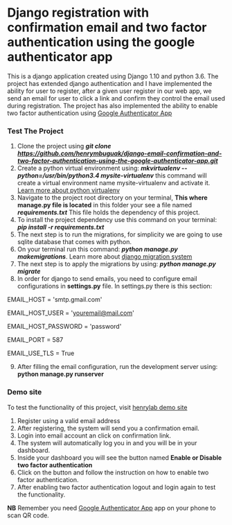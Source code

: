 # Django registration with confirmation email and two factor authentication using the google authenticator app 

This is a django application created using Django 1.10 and python 3.6. The project has 
extended django authentication and I have implemented the ability for user to register, 
after a given user register in our web app, we send an email for user
to click a link and confirm they control the email used during registration. The project has 
also implemented the ability to enable two factor authentication using [Google Authenticator App](https://play.google.com/store/apps/details?id=com.google.android.apps.authenticator2&hl=en)


### Test The Project

1. Clone the project using ***git clone https://github.com/henrymbuguak/django-email-confirmation-and-two-factor-authentication-using-the-google-authenticator-app.git***
2. Create a python virtual environment using: ***mkvirtualenv --python=/usr/bin/python3.4 mysite-virtualenv*** this 
command will create a virtual environment name mysite-virtualenv and activate it. [Learn more about python virtualenv](https://docs.python-guide.org/dev/virtualenvs/)
3. Navigate to the project root directory on your terminal, **This where manage.py file is located** in this folder your 
see a file named ***requirements.txt*** This file holds the dependency of this project.
4. To install the project dependency use this command on your terminal: ***pip install -r requirements.txt***
5. The next step is to run the migrations, for simplicity we are going to use sqlite database that comes with python.
6. On your terminal run this command: ***python manage.py makemigrations***. Learn more about [django migration system](https://docs.djangoproject.com/en/2.1/topics/migrations/)
7. The next step is to apply the migrations by using: ***python manage.py migrate***
8. In order for django to send emails, you need to configure email configurations in **settings.py** file. In settings.py 
there is this section:

EMAIL_HOST = 'smtp.gmail.com'

EMAIL_HOST_USER = 'youremail@mail.com'

EMAIL_HOST_PASSWORD = 'password'

EMAIL_PORT = 587

EMAIL_USE_TLS = True

9. After filling the email configuration, run the development server using: **python manage.py runserver**


### Demo site

To test the functionality of this project, visit [henrylab demo site](http://henrymbuguak.pythonanywhere.com/)


1. Register using a valid email address
2. After registering, the system will send you a confirmation email.
3. Login into email account an click on confirmation link.
4. The system will automatically log you in and you will be in your dashboard.
5. Inside your dashboard you will see the button named **Enable or Disable two factor authentication**
6. Click on the button and follow the instruction on how to enable two factor authentication.
7. After enabling two factor authentication logout and login again to test the functionality.


**NB** Remember you need [Google Authenticator App](https://play.google.com/store/apps/details?id=com.google.android.apps.authenticator2&hl=en)
app on your phone to scan QR code.